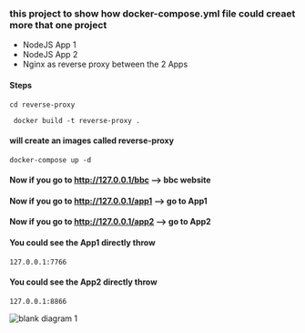 ### this project to show how docker-compose.yml file could creaet more that one project 


- NodeJS App 1 
- NodeJS App 2
- Nginx as reverse proxy between the 2 Apps 



#### Steps 
``cd reverse-proxy``

`` docker build -t reverse-proxy .``

#### will create an images called reverse-proxy

``docker-compose up -d ``

#### Now if you go to http://127.0.0.1/bbc --> bbc website

#### Now if you go to http://127.0.0.1/app1 --> go to App1

#### Now if you go to http://127.0.0.1/app2 --> go to App2


#### You could see the App1 directly throw 

```127.0.0.1:7766```

#### You could see the App2 directly throw 

```127.0.0.1:8866```

![blank diagram 1](https://user-images.githubusercontent.com/20526165/45691992-04fde900-bb5a-11e8-88d8-1dd49cde1677.png)
